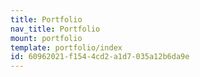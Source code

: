 ```yaml
---
title: Portfolio
nav_title: Portfolio
mount: portfolio
template: portfolio/index
id: 60962021-f154-4cd2-a1d7-035a12b6da9e
---
```

